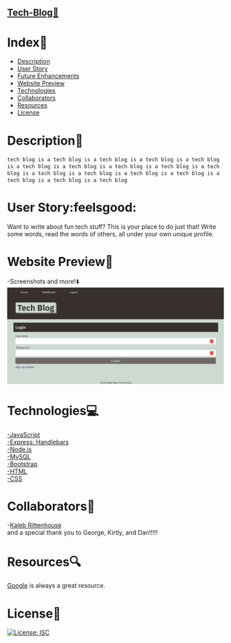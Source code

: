 ## [Tech-Blog:rocket:](heroku-link-here)


# Index:card_index:

  - [Description](#description)
  - [User Story](#user-story)
  - [Future Enhancements](#future-enhancements)
  - [Website Preview](#website-preview)
  - [Technologies](#technologies)
  - [Collaborators](#collaborators)
  - [Resources](#resources)
  - [License](#license)


# Description:book:

```
tech blog is a tech blog is a tech blog is a tech blog is a tech blog is a tech blog is a tech blog is a tech blog is a tech blog is a tech blog is a tech blog is a tech blog is a tech blog is a tech blog is a tech blog is a tech blog is a tech blog
```

# User Story:feelsgood:

Want to write about fun tech stuff?  This is your place to do just that!  Write some words, read the words of others, all under your own unique profile.  

# Website Preview:movie_camera:
-Screenshots and more!:arrow_down:<br>
![Screenshot of Login Page](/assets/screenshots/tech_blog_screenshot.png)<br>


# Technologies:computer:
[-JavaScript](https://developer.mozilla.org/en-US/docs/Web/JavaScript)<br>
[-Express: Handlebars](https://handlebarsjs.com/)<br>
[-Node.js](https://nodejs.org/en/)<br>
[-MySQL](https://www.mysql.com/)<br>
[-Bootstrap](https://getbootstrap.com/)<br>
[-HTML](https://developer.mozilla.org/en-US/docs/Web/HTML)<br>
[-CSS](https://developer.mozilla.org/en-US/docs/Web/CSS)<br>

# Collaborators:muscle:
-[Kaleb Rittenhouse](https://github.com/kalebritt)<br>
and a special thank you to George, Kirtly, and Dan!!!!!

# Resources:mag:
[Google](https://www.google.com/) is always a great resource.

# License:key:
[![License: ISC](https://img.shields.io/badge/License-ISC-blue.svg)](https://opensource.org/licenses/ISC)